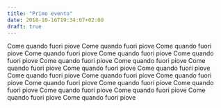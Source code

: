 ```yaml
---
title: "Primo evento"
date: 2018-10-16T19:34:07+02:00
draft: true
---
```


Come quando fuori piove Come quando fuori piove Come quando fuori piove Come quando fuori piove Come quando fuori piove Come quando fuori piove Come quando fuori piove Come quando fuori piove Come quando fuori piove Come quando fuori piove Come quando fuori piove Come quando fuori piove Come quando fuori piove Come quando fuori piove Come quando fuori piove Come quando fuori piove Come quando fuori piove Come quando fuori piove Come quando fuori piove Come quando fuori piove Come quando fuori piove 